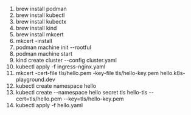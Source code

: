 1. brew install podman
2. brew install kubectl
3. brew install kubectx
4. brew install kind
5. brew install mkcert
6. mkcert -install
7. podman machine init --rootful
8. podman machine start
9. kind create cluster --config cluster.yaml
10. kubectl apply -f ingress-nginx.yaml
11. mkcert -cert-file tls/hello.pem -key-file tls/hello-key.pem hello.k8s-playground.dev
12. kubectl create namespace hello
13. kubectl create --namespace hello secret tls hello-tls --cert=tls/hello.pem --key=tls/hello-key.pem
14. kubectl apply -f hello.yaml
